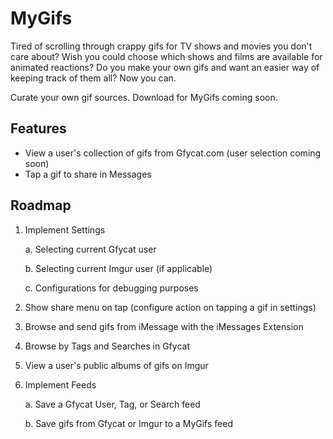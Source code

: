 # MyGifs

Tired of scrolling through crappy gifs for TV shows and movies you don't care about?
Wish you could choose which shows and films are available for animated reactions?
Do you make your own gifs and want an easier way of keeping track of them all?
Now you can.

Curate your own gif sources. Download for MyGifs coming soon.

## Features

- View a user's collection of gifs from Gfycat.com (user selection coming soon)
- Tap a gif to share in Messages

## Roadmap

1. Implement Settings

    a. Selecting current Gfycat user
    
    b. Selecting current Imgur user (if applicable)
    
    c. Configurations for debugging purposes
    
2. Show share menu on tap (configure action on tapping a gif in settings)
2. Browse and send gifs from iMessage with the iMessages Extension
3. Browse by Tags and Searches in Gfycat
4. View a user's public albums of gifs on Imgur
5. Implement Feeds

    a. Save a Gfycat User, Tag, or Search feed
    
    b. Save gifs from Gfycat or Imgur to a MyGifs feed
    
